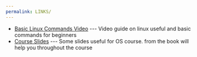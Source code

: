 ```yaml
---
permalink: LINKS/
---
```

- [Basic Linux Commands Video]([https://linuxopsys.com/topics/basic-linux-commands](https://www.youtube.com/watch?v=IVquJh3DXUA)) --- Video guide on linux useful and basic commands for beginners
- [Course Slides](https://www.os-book.com/OS10/slide-dir/) --- Some slides useful for OS course. from the book will help you throughout the course
